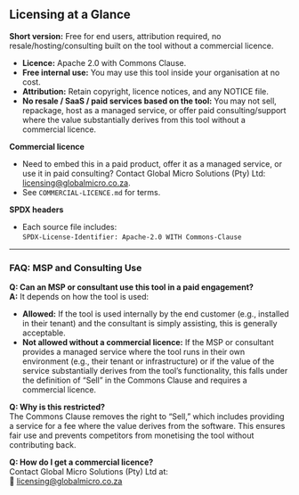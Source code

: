 ## Licensing at a Glance

**Short version:** Free for end users, attribution required, no resale/hosting/consulting built on the tool without a commercial licence.

- **Licence:** Apache 2.0 with Commons Clause.
- **Free internal use:** You may use this tool inside your organisation at no cost.
- **Attribution:** Retain copyright, licence notices, and any NOTICE file.
- **No resale / SaaS / paid services based on the tool:** You may not sell, repackage, host as a managed service, or offer paid consulting/support where the value substantially derives from this tool without a commercial licence.

**Commercial licence**
- Need to embed this in a paid product, offer it as a managed service, or use it in paid consulting? Contact Global Micro Solutions (Pty) Ltd: <licensing@globalmicro.co.za>.
- See `COMMERCIAL-LICENCE.md` for terms.

**SPDX headers**
- Each source file includes:  
  `SPDX-License-Identifier: Apache-2.0 WITH Commons-Clause`

---

### FAQ: MSP and Consulting Use

**Q: Can an MSP or consultant use this tool in a paid engagement?**  
**A:** It depends on how the tool is used:  
- **Allowed:** If the tool is used internally by the end customer (e.g., installed in their tenant) and the consultant is simply assisting, this is generally acceptable.  
- **Not allowed without a commercial licence:** If the MSP or consultant provides a managed service where the tool runs in their own environment (e.g., their tenant or infrastructure) or if the value of the service substantially derives from the tool’s functionality, this falls under the definition of “Sell” in the Commons Clause and requires a commercial licence.

**Q: Why is this restricted?**  
The Commons Clause removes the right to “Sell,” which includes providing a service for a fee where the value derives from the software. This ensures fair use and prevents competitors from monetising the tool without contributing back.

**Q: How do I get a commercial licence?**  
Contact Global Micro Solutions (Pty) Ltd at:  
📧 licensing@globalmicro.co.za
